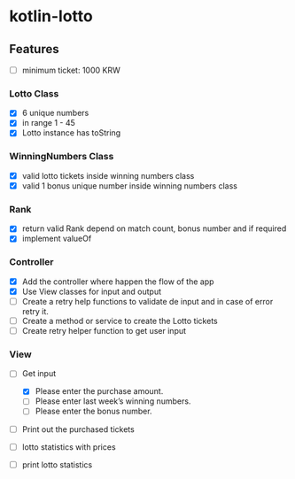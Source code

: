 # kotlin-lotto

## Features

- [ ] minimum ticket: 1000 KRW
### Lotto Class
- [x] 6 unique numbers
- [x] in range 1 - 45 
- [x] Lotto instance has toString
### WinningNumbers Class
- [x] valid lotto tickets inside winning numbers class
- [x] valid 1 bonus unique number inside winning numbers class

### Rank
- [x] return valid Rank depend on match count, bonus number and if required
- [x] implement valueOf

### Controller
- [x] Add the controller where happen the flow of the app
- [x] Use View classes for input and output
- [ ] Create a retry help functions to validate de input and in case of error retry it.
- [ ] Create a method or service to create the Lotto tickets
- [ ] Create retry helper function to get user input

### View
- [ ] Get input
  - [x] Please enter the purchase amount.
  - [ ] Please enter last week’s winning numbers.
  - [ ] Please enter the bonus number.
- [ ] Print out the purchased tickets


- [ ] lotto statistics with prices
- [ ] print lotto statistics
